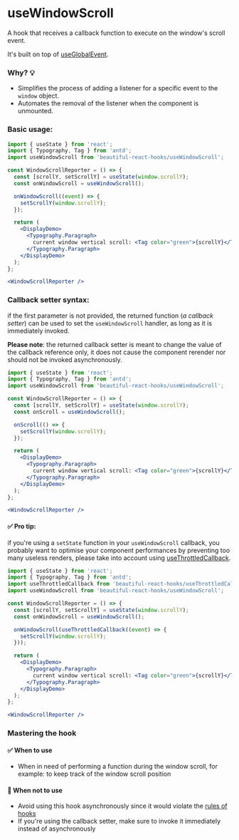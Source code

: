 # useWindowScroll

A hook that receives a callback function to execute on the window's scroll event.

It's built on top of [useGlobalEvent](./useGlobalEvent.md).

### Why? 💡

- Simplifies the process of adding a listener for a specific event to the `window` object.
- Automates the removal of the listener when the component is unmounted.

### Basic usage:

```jsx harmony
import { useState } from 'react';
import { Typography, Tag } from 'antd';
import useWindowScroll from 'beautiful-react-hooks/useWindowScroll';

const WindowScrollReporter = () => {
  const [scrollY, setScrollY] = useState(window.scrollY);
  const onWindowScroll = useWindowScroll();

  onWindowScroll((event) => {
    setScrollY(window.scrollY);
  });

  return (
    <DisplayDemo>
      <Typography.Paragraph>
        current window vertical scroll: <Tag color="green">{scrollY}</Tag>
      </Typography.Paragraph>
    </DisplayDemo>
  );
};

<WindowScrollReporter />
```

### Callback setter syntax:

if the first parameter is not provided, the returned function (*a callback setter*) can be used to set the `useWindowScroll` handler, as
long as it is immediately invoked.

**Please note**: the returned callback setter is meant to change the value of the callback reference only, it does not cause the component
rerender nor should not be invoked asynchronously.

```jsx harmony
import { useState } from 'react';
import { Typography, Tag } from 'antd';
import useWindowScroll from 'beautiful-react-hooks/useWindowScroll';

const WindowScrollReporter = () => {
  const [scrollY, setScrollY] = useState(window.scrollY);
  const onScroll = useWindowScroll();

  onScroll(() => {
    setScrollY(window.scrollY);
  });

  return (
    <DisplayDemo>
      <Typography.Paragraph>
        current window vertical scroll: <Tag color="green">{scrollY}</Tag>
      </Typography.Paragraph>
    </DisplayDemo>
  );
};

<WindowScrollReporter />
```

#### ✅ Pro tip:

if you're using a `setState` function in your `useWindowScroll` callback, you probably want to optimise your component performances by
preventing too many useless renders, please take into account using
[useThrottledCallback](useThrottledCallback.md).

```jsx harmony
import { useState } from 'react';
import { Typography, Tag } from 'antd';
import useThrottledCallback from 'beautiful-react-hooks/useThrottledCallback'
import useWindowScroll from 'beautiful-react-hooks/useWindowScroll';

const WindowScrollReporter = () => {
  const [scrollY, setScrollY] = useState(window.scrollY);
  const onWindowScroll = useWindowScroll();

  onWindowScroll(useThrottledCallback((event) => {
    setScrollY(window.scrollY);
  }));

  return (
    <DisplayDemo>
      <Typography.Paragraph>
        current window vertical scroll: <Tag color="green">{scrollY}</Tag>
      </Typography.Paragraph>
    </DisplayDemo>
  );
};

<WindowScrollReporter />
```

### Mastering the hook

#### ✅ When to use

- When in need of performing a function during the window scroll, for example: to keep track of the window scroll position

#### 🛑 When not to use

- Avoid using this hook asynchronously since it would violate the [rules of hooks](https://reactjs.org/docs/hooks-rules.html)
- If you're using the callback setter, make sure to invoke it immediately instead of asynchronously

<!-- Types -->
